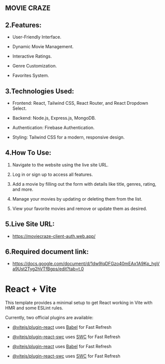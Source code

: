 ## MOVIE CRAZE

## 2.Features:

- User-Friendly Interface.

- Dynamic Movie Management.

- Interactive Ratings.

- Genre Customization.

- Favorites System.

## 3.Technologies Used:

- Frontend: React, Tailwind CSS, React Router, and React Dropdown Select.

- Backend: Node.js, Express.js, MongoDB.

- Authentication: Firebase Authentication.

- Styling: Tailwind CSS for a modern, responsive design.

## 4.How To Use:

1. Navigate to the website using the live site URL.

2. Log in or sign up to access all features.

3. Add a movie by filling out the form with details like title, genres, rating, and more.

4. Manage your movies by updating or deleting them from the list.

5. View your favorite movies and remove or update them as desired.


## 5.Live Site URL:

- https://moviecraze-client-auth.web.app/
 

## 6.Required document link:

- https://docs.google.com/document/d/1dw9lqDFGzo40mEAx1A9Kp_hgVa9Ust2Tyg2hVTfBgps/edit?tab=t.0

# React + Vite

This template provides a minimal setup to get React working in Vite with HMR and some ESLint rules.

Currently, two official plugins are available:

- [@vitejs/plugin-react](https://github.com/vitejs/vite-plugin-react/blob/main/packages/plugin-react/README.md) uses [Babel](https://babeljs.io/) for Fast Refresh
- [@vitejs/plugin-react-swc](https://github.com/vitejs/vite-plugin-react-swc) uses [SWC](https://swc.rs/) for Fast Refresh

- [@vitejs/plugin-react](https://github.com/vitejs/vite-plugin-react/blob/main/packages/plugin-react/README.md) uses [Babel](https://babeljs.io/) for Fast Refresh
- [@vitejs/plugin-react-swc](https://github.com/vitejs/vite-plugin-react-swc) uses [SWC](https://swc.rs/) for Fast Refresh
